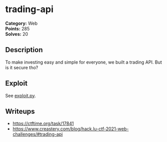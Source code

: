# trading-api
**Category:** Web  
**Points:** 285  
**Solves:** 20  

## Description
To make investing easy and simple for everyone, we built a trading API. But is it secure tho?

## Exploit
See [exploit.py](solution/exploit.py).

## Writeups
- https://ctftime.org/task/17841
- https://www.creastery.com/blog/hack.lu-ctf-2021-web-challenges/#trading-api
